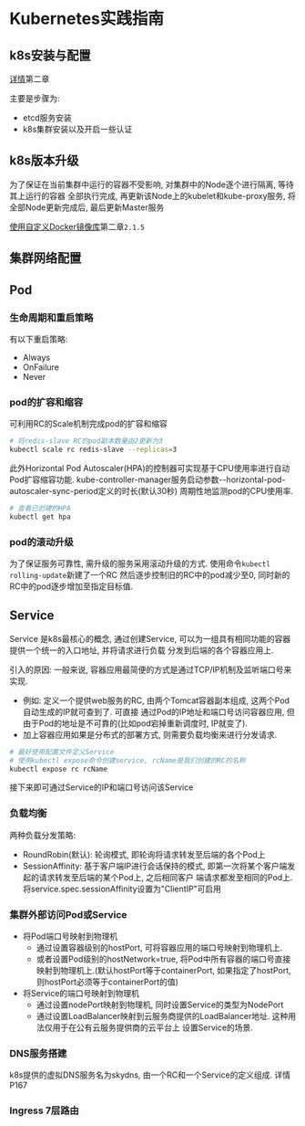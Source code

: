 # Kubernetes实践指南

## k8s安装与配置
[详情](../../../doc/Kubernetes权威指南.pdf)第二章

主要是步骤为: 
- etcd服务安装
- k8s集群安装以及开启一些认证

## k8s版本升级

为了保证在当前集群中运行的容器不受影响, 对集群中的Node逐个进行隔离, 等待其上运行的容器
全部执行完成, 再更新该Node上的kubelet和kube-proxy服务, 将全部Node更新完成后, 最后更新Master服务

[使用自定义Docker镜像库](../../../doc/Kubernetes权威指南.pdf)第二章`2.1.5`

## 集群网络配置

## Pod

### 生命周期和重启策略
有以下重启策略:
- Always
- OnFailure
- Never

### pod的扩容和缩容
可利用RC的Scale机制完成pod的扩容和缩容
```bash
# 将redis-slave RC的pod副本数量由2更新为3
kubectl scale rc redis-slave --replicas=3
```
此外Horizontal Pod Autoscaler(HPA)的控制器可实现基于CPU使用率进行自动Pod扩容缩容功能.
kube-controller-manager服务启动参数--horizontal-pod-autoscaler-sync-period定义的时长(默认30秒)
周期性地监测pod的CPU使用率.
```bash
# 查看已创建的HPA
kubectl get hpa
```

### pod的滚动升级
为了保证服务可靠性, 需升级的服务采用滚动升级的方式. 使用命令`kubectl rolling-update`新建了一个RC
然后逐步控制旧的RC中的pod减少至0, 同时新的RC中的pod逐步增加至指定目标值.



## Service
Service 是k8s最核心的概念, 通过创建Service, 可以为一组具有相同功能的容器提供一个统一的入口地址, 并将请求进行负载
分发到后端的各个容器应用上.

引入的原因:
一般来说, 容器应用最简便的方式是通过TCP/IP机制及监听端口号来实现. 
- 例如: 定义一个提供web服务的RC, 由两个Tomcat容器副本组成, 这两个Pod自动生成的IP就可查到了. 可直接
通过Pod的IP地址和端口号访问容器应用, 但由于Pod的地址是不可靠的(比如pod宕掉重新调度时, IP就变了). 
- 加上容器应用如果是分布式的部署方式, 则需要负载均衡来进行分发请求.

```bash
# 最好使用配置文件定义Service
# 使用kubectl expose命令创建service, rcName是我们创建的RC的名称
kubectl expose rc rcName
```
接下来即可通过Service的IP和端口号访问该Service

### 负载均衡
两种负载分发策略: 
- RoundRobin(默认): 轮询模式, 即轮询将请求转发至后端的各个Pod上
- SessionAffinity: 基于客户端IP进行会话保持的模式, 即第一次将某个客户端发起的请求转发至后端的某个Pod上, 之后相同客户
端请求都发至相同的Pod上. 将service.spec.sessionAffinity设置为"ClientIP"可启用

### 集群外部访问Pod或Service
- 将Pod端口号映射到物理机
    - 通过设置容器级别的hostPort, 可将容器应用的端口号映射到物理机上.
    - 或者设置Pod级别的hostNetwork=true, 将Pod中所有容器的端口号直接映射到物理机上.(默认hostPort等于containerPort, 
    如果指定了hostPort, 则hostPort必须等于containerPort的值)
- 将Service的端口号映射到物理机
    - 通过设置nodePort映射到物理机, 同时设置Service的类型为NodePort
    - 通过设置LoadBalancer映射到云服务商提供的LoadBalancer地址. 这种用法仅用于在公有云服务提供商的云平台上
    设置Service的场景.

### DNS服务搭建
k8s提供的虚拟DNS服务名为skydns, 由一个RC和一个Service的定义组成. 详情P167

### Ingress 7层路由
